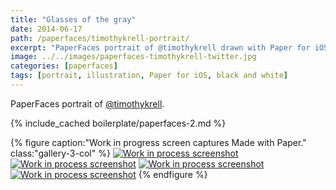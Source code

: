 ```yaml
---
title: "Glasses of the gray"
date: 2014-06-17
path: /paperfaces/timothykrell-portrait/
excerpt: "PaperFaces portrait of @timothykrell drawn with Paper for iOS on an iPad."
image: ../../images/paperfaces-timothykrell-twitter.jpg
categories: [paperfaces]
tags: [portrait, illustration, Paper for iOS, black and white]
---
```


PaperFaces portrait of [@timothykrell](https://twitter.com/timothykrell).

{% include_cached boilerplate/paperfaces-2.md %}

{% figure caption:"Work in progress screen captures Made with Paper." class:"gallery-3-col" %}
[![Work in process screenshot](../../images/paperfaces-timothykrell-process-1-600.jpg)](../../images/paperfaces-timothykrell-process-1-lg.jpg) [![Work in process screenshot](../../images/paperfaces-timothykrell-process-2-600.jpg)](../../images/paperfaces-timothykrell-process-2-lg.jpg) [![Work in process screenshot](../../images/paperfaces-timothykrell-process-3-600.jpg)](../../images/paperfaces-timothykrell-process-3-lg.jpg) [![Work in process screenshot](../../images/paperfaces-timothykrell-process-4-600.jpg)](../../images/paperfaces-timothykrell-process-4-lg.jpg)
{% endfigure %}
